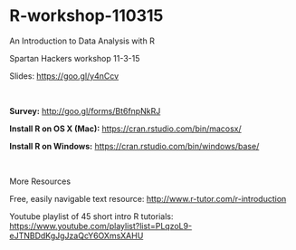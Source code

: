 # R-workshop-110315
An Introduction to Data Analysis with R

Spartan Hackers workshop 11-3-15

Slides: https://goo.gl/y4nCcv

<br>

<b>Survey:</b> http://goo.gl/forms/Bt6fnpNkRJ

<b>Install R on OS X (Mac):</b> https://cran.rstudio.com/bin/macosx/

<b>Install R on Windows:</b> https://cran.rstudio.com/bin/windows/base/

<br>

More Resources

Free, easily navigable text resource: http://www.r-tutor.com/r-introduction

Youtube playlist of 45 short intro R tutorials: https://www.youtube.com/playlist?list=PLqzoL9-eJTNBDdKgJgJzaQcY6OXmsXAHU
